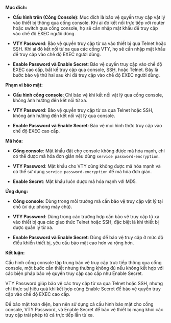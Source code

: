 
**Mục đích:**

- **Cấu hình trên (Cổng Console)**: Mục đích là bảo vệ quyền truy cập vật lý vào thiết bị thông qua cổng console. Khi ai đó kết nối trực tiếp với router hoặc switch qua cổng console, họ sẽ cần nhập mật khẩu để truy cập vào chế độ EXEC người dùng.

- **VTY Password**: Bảo vệ quyền truy cập từ xa vào thiết bị qua Telnet hoặc SSH. Khi ai đó kết nối từ xa qua các cổng VTY, họ sẽ cần nhập mật khẩu để truy cập vào chế độ EXEC người dùng.

- **Enable Password và Enable Secret**: Bảo vệ quyền truy cập vào chế độ EXEC cao cấp, bất kể truy cập qua console, SSH, hoặc Telnet. Đây là bước bảo vệ thứ hai sau khi đã truy cập vào chế độ EXEC người dùng.

**Phạm vi bảo mật:**

- **Cấu hình cổng console**: Chỉ bảo vệ khi kết nối vật lý qua cổng console, không ảnh hưởng đến kết nối từ xa.

- **VTY Password**: Bảo vệ quyền truy cập từ xa qua Telnet hoặc SSH, không ảnh hưởng đến kết nối vật lý qua console.

- **Enable Password và Enable Secret**: Bảo vệ mọi hình thức truy cập vào chế độ EXEC cao cấp.

**Mã hóa:**

- **Cổng console**: Mật khẩu đặt cho console không được mã hóa mạnh, chỉ có thể được mã hóa đơn giản nếu dùng `service password-encryption`.

- **VTY Password**: Mật khẩu cho VTY cũng không được mã hóa mạnh và có thể sử dụng `service password-encryption` để mã hóa đơn giản.

- **Enable Secret**: Mật khẩu luôn được mã hóa mạnh với MD5.

**Ứng dụng:**

- **Cổng console**: Dùng trong môi trường mà cần bảo vệ truy cập vật lý tại chỗ (ví dụ: phòng máy chủ).

- **VTY Password**: Dùng trong các trường hợp cần bảo vệ truy cập từ xa vào thiết bị qua các giao thức Telnet hoặc SSH, đặc biệt là khi thiết bị được quản lý từ xa.

- **Enable Password và Enable Secret**: Dùng để bảo vệ truy cập ở mức độ điều khiển thiết bị, yêu cầu bảo mật cao hơn và rộng hơn.

**Kết luận:**

Cấu hình cổng console tập trung bảo vệ truy cập trực tiếp thông qua cổng console, một bước cần thiết nhưng thường không đủ nếu không kết hợp với các biện pháp bảo vệ quyền truy cập cao cấp như Enable Secret. 

VTY Password giúp bảo vệ các truy cập từ xa qua Telnet hoặc SSH, nhưng chỉ thực sự hiệu quả khi kết hợp cùng Enable Secret để bảo vệ quyền truy cập vào chế độ EXEC cao cấp. 

Để bảo mật toàn diện, bạn nên sử dụng cả cấu hình bảo mật cho cổng console, VTY Password, và Enable Secret để bảo vệ thiết bị mạng khỏi các truy cập trái phép từ cả trực tiếp lẫn từ xa.
